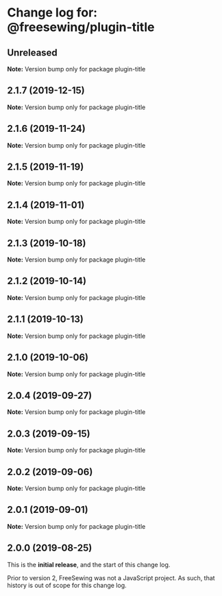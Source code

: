 # Change log for: @freesewing/plugin-title


## Unreleased

**Note:** Version bump only for package plugin-title


## 2.1.7 (2019-12-15)

**Note:** Version bump only for package plugin-title


## 2.1.6 (2019-11-24)

**Note:** Version bump only for package plugin-title


## 2.1.5 (2019-11-19)

**Note:** Version bump only for package plugin-title


## 2.1.4 (2019-11-01)

**Note:** Version bump only for package plugin-title


## 2.1.3 (2019-10-18)

**Note:** Version bump only for package plugin-title


## 2.1.2 (2019-10-14)

**Note:** Version bump only for package plugin-title


## 2.1.1 (2019-10-13)

**Note:** Version bump only for package plugin-title


## 2.1.0 (2019-10-06)

**Note:** Version bump only for package plugin-title


## 2.0.4 (2019-09-27)

**Note:** Version bump only for package plugin-title


## 2.0.3 (2019-09-15)

**Note:** Version bump only for package plugin-title


## 2.0.2 (2019-09-06)

**Note:** Version bump only for package plugin-title


## 2.0.1 (2019-09-01)

**Note:** Version bump only for package plugin-title




## 2.0.0 (2019-08-25)

This is the **initial release**, and the start of this change log.

Prior to version 2, FreeSewing was not a JavaScript project.
As such, that history is out of scope for this change log.
